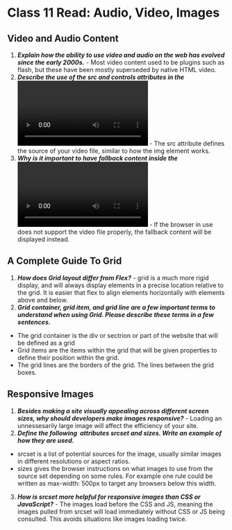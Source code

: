 # Class 11 Read: Audio, Video, Images

## Video and Audio Content

1. **_Explain how the ability to use video and audio on the web has evolved since the early 2000s._** - Most video content used to be plugins such as flash, but these have been mostly superseded by native HTML video.
2. **_Describe the use of the src and controls attributes in the <video> element._** - The src attribute defines the source of your video file, similar to how the img element works.
3. **_Why is it important to have fallback content inside the <video> element?_** - If the browser in use does not support the video file properly, the fallback content will be displayed instead.

## A Complete Guide To Grid

1. **_How does Grid layout differ from Flex?_** - grid is a much more rigid display, and will always display elements in a precise location relative to the grid. It is easier that flex to align elements horizontally with elements above and below.
2. **_Grid container, grid item, and grid line are a few important terms to understand when using Grid. Please describe these terms in a few sentences._**

- The grid container is the div or sectrion or part of the website that will be defined as a grid
- Grid items are the items within the grid that will be given properties to define their position within the grid.
- The grid lines are the borders of the grid. The lines between the grid boxes.

## Responsive Images

1. **_Besides making a site visually appealing across different screen sizes, why should developers make images responsive?_** - Loading an unnessesarily large image will affect the efficiency of your site.
2. **_Define the following <img> attributes srcset and sizes. Write an example of how they are used._**

- srcset is a list of potential sources for the image, usually similar images in different resolutions or aspect ratios.
- sizes gives the browser instructions on what images to use from the source set depending on some rules. For example one rule could be written as max-width: 500px to target any browsers below this width.

3. **_How is srcset more helpful for responsive images than CSS or JavaScript?_** - The images load before the CSS and JS, meaning the images pulled from srcset will load immediately without CSS or JS being consulted. This avoids situations like images loading twice.
